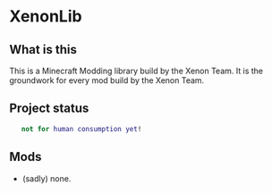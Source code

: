 # XenonLib


## What is this

This is a Minecraft Modding library build by the Xenon Team.
It is the groundwork for every mod build by the Xenon Team.


## Project status

```lua
   not for human consumption yet!
```

## Mods

* (sadly) none.
